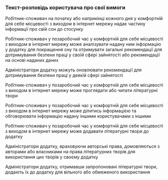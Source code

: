 ### Текст-розповідь користувача про свої вимоги
Робітник-споживач на початку або наприкінці кожного дня у комфортній для себе місцевості з виходом в інтернет мережу надає частину інформації про свій сон до стосунку

Робітник-споживач у позаробочий час у комфортній для себе місцевості з виходом в інтернет мережу може аналізувати надану ним інформацію у додатку для покращення сну та отримувати загальні рекомендації для дотримування безпеки праці у своїй сфері зайнятості або рекомендації на основі наданих даних

Адміністратори додатку можуть оновлювати рекомендації для дотримування безпеки праці у деякій сфері зайнятості

Робітник-споживач у позаробочий час у комфортній для себе місцевості з виходом в інтернет мережу може проглядати або читати літературні твори

Робітник-споживач у позаробочий час у комфортній для себе місцевості з виходом в інтернет мережу може ділитись інформацією та обговорювати інформацію надану іншими користувачами з іншими

Робітник-споживач у позаробочий час у комфортній для себе місцевості з виходом в інтернет мережу може додавати літературні твори до додатку

Адміністратори додатку, враховуючи авторські права, домовляються з авторами або власниками на права літературних творів для використання цих творів у своєму додатку

Адміністратори додатку, отримавши запропоновані літературні твори, додають їх до додатку для вільного або обмеженого використання


